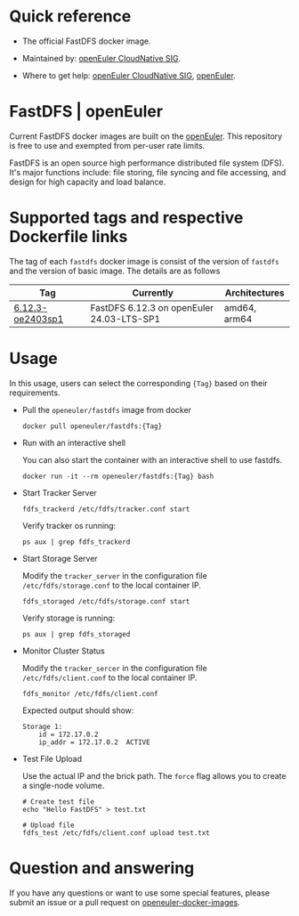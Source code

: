 # Quick reference

- The official FastDFS docker image.

- Maintained by: [openEuler CloudNative SIG](https://gitee.com/openeuler/cloudnative).

- Where to get help: [openEuler CloudNative SIG](https://gitee.com/openeuler/cloudnative), [openEuler](https://gitee.com/openeuler/community).

# FastDFS | openEuler
Current FastDFS docker images are built on the [openEuler](https://repo.openeuler.org/). This repository is free to use and exempted from per-user rate limits.

FastDFS is an open source high performance distributed file system (DFS). It's major functions include: file storing, file syncing and file accessing, and design for high capacity and load balance.

# Supported tags and respective Dockerfile links
The tag of each `fastdfs` docker image is consist of the version of `fastdfs` and the version of basic image. The details are as follows

| Tag                                                                                                                                 | Currently                                 | Architectures |
|-------------------------------------------------------------------------------------------------------------------------------------|-------------------------------------------|---------------|
| [6.12.3-oe2403sp1](https://gitee.com/openeuler/openeuler-docker-images/blob/master/Storage/fastdfs/6.12.3/24.03-lts-sp1/Dockerfile) | FastDFS 6.12.3 on openEuler 24.03-LTS-SP1 | amd64, arm64  |

# Usage
In this usage, users can select the corresponding `{Tag}` based on their requirements.

- Pull the `openeuler/fastdfs` image from docker

	```
	docker pull openeuler/fastdfs:{Tag}
	```

- Run with an interactive shell

    You can also start the container with an interactive shell to use fastdfs.
    ```
    docker run -it --rm openeuler/fastdfs:{Tag} bash
    ```

- Start Tracker Server

    ```
    fdfs_trackerd /etc/fdfs/tracker.conf start
    ```
    Verify tracker os running:
    ```
    ps aux | grep fdfs_trackerd
    ```

- Start Storage Server

    Modify the `tracker_server` in the configuration file `/etc/fdfs/storage.conf` to the local container IP.
    ```
    fdfs_storaged /etc/fdfs/storage.conf start
    ```
    Verify storage is running:
    ```
    ps aux | grep fdfs_storaged
    ```
  
- Monitor Cluster Status
   
    Modify the `tracker_sercer` in the configuration file `/etc/fdfs/client.conf` to the local container IP.
    ```
    fdfs_monitor /etc/fdfs/client.conf
    ```
    Expected output should show:
    ```
    Storage 1:
        id = 172.17.0.2
        ip_addr = 172.17.0.2  ACTIVE
    ```
  
- Test File Upload

    Use the actual IP and  the brick path.
    The `force` flag allows you to create a single-node volume.
    ```
    # Create test file
    echo "Hello FastDFS" > test.txt
  
    # Upload file
    fdfs_test /etc/fdfs/client.conf upload test.txt
    ```

# Question and answering
If you have any questions or want to use some special features, please submit an issue or a pull request on [openeuler-docker-images](https://gitee.com/openeuler/openeuler-docker-images).